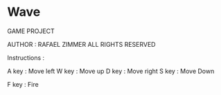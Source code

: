 # Wave

GAME PROJECT

AUTHOR : RAFAEL ZIMMER
ALL RIGHTS RESERVED

Instructions :

A key : Move left
W key : Move up
D key : Move right
S key : Move Down

F key : Fire
